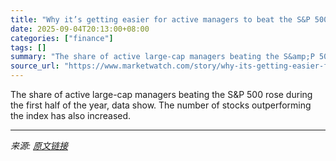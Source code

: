 ```yaml
---
title: "Why it’s getting easier for active managers to beat the S&P 500 in 2025"
date: 2025-09-04T20:13:00+08:00
categories: ["finance"]
tags: []
summary: "The share of active large-cap managers beating the S&amp;P 500 rose during the first half of the year, data show. The number of stocks outperforming the index has also increased."
source_url: "https://www.marketwatch.com/story/why-its-getting-easier-for-active-managers-to-beat-the-s-p-500-in-2025-6aec9d2d?mod=mw_rss_topstories"
---
```


The share of active large-cap managers beating the S&amp;P 500 rose during the first half of the year, data show. The number of stocks outperforming the index has also increased.

---

*来源: [原文链接](https://www.marketwatch.com/story/why-its-getting-easier-for-active-managers-to-beat-the-s-p-500-in-2025-6aec9d2d?mod=mw_rss_topstories)*
